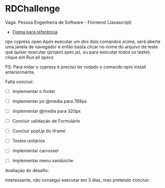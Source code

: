 # RDChallenge
Vaga: Pessoa Engenheira de Software - Frontend (Javascript)

* [Figma para referência](https://www.figma.com/file/heOszg42LP1K070IiLXiLV/Teste---Vaga?node-id=3%3A21)

<!-- 
# Cypress

Cypress é uma ferramenta de teste de front-end desenvolvida para a web. Você pode rodar o cypress localmente para verificar alguns itens testados, para isso execute o um dos seguintes comandos:

Para executar os testes apenas no terminal:

npm test
Para executar os testes e vê-los rodando em uma janela de navegador:

npm run cypress:open

# ou -->
npx cypress open
Após executar um dos dois comandos acima, será aberta uma janela de navegador e então basta clicar no nome do arquivo de teste que quiser executar (project.spec.js), ou para executar todos os testes clique em Run all specs

PS: Para rodar o cypress é preciso ter rodado o comando npm install anteriormente.

Falta concluir:

- [ ] Implementar o footer
- [ ] Implementar po @media para 768px
- [ ] Implementar @media para 320px
- [ ] Concluir validação de Formulário
- [ ] Concluir popUp do iframe
- [ ] Testes unitários
- [ ] Implementar carrossel
- [ ] Implementar menu sanduiche


Avaliação do desafio:

Interessante, não consegui executar em 3 dias, mas pretendo concluir.


